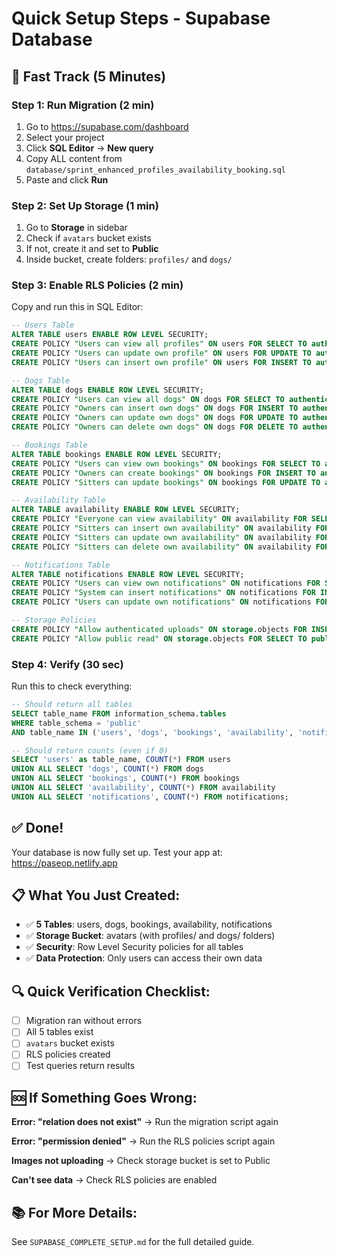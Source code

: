 # Quick Setup Steps - Supabase Database

## 🚀 Fast Track (5 Minutes)

### Step 1: Run Migration (2 min)
1. Go to https://supabase.com/dashboard
2. Select your project
3. Click **SQL Editor** → **New query**
4. Copy ALL content from `database/sprint_enhanced_profiles_availability_booking.sql`
5. Paste and click **Run**

### Step 2: Set Up Storage (1 min)
1. Go to **Storage** in sidebar
2. Check if `avatars` bucket exists
3. If not, create it and set to **Public**
4. Inside bucket, create folders: `profiles/` and `dogs/`

### Step 3: Enable RLS Policies (2 min)
Copy and run this in SQL Editor:

```sql
-- Users Table
ALTER TABLE users ENABLE ROW LEVEL SECURITY;
CREATE POLICY "Users can view all profiles" ON users FOR SELECT TO authenticated USING (true);
CREATE POLICY "Users can update own profile" ON users FOR UPDATE TO authenticated USING (auth.uid() = id);
CREATE POLICY "Users can insert own profile" ON users FOR INSERT TO authenticated WITH CHECK (auth.uid() = id);

-- Dogs Table
ALTER TABLE dogs ENABLE ROW LEVEL SECURITY;
CREATE POLICY "Users can view all dogs" ON dogs FOR SELECT TO authenticated USING (true);
CREATE POLICY "Owners can insert own dogs" ON dogs FOR INSERT TO authenticated WITH CHECK (auth.uid() = owner_id);
CREATE POLICY "Owners can update own dogs" ON dogs FOR UPDATE TO authenticated USING (auth.uid() = owner_id);
CREATE POLICY "Owners can delete own dogs" ON dogs FOR DELETE TO authenticated USING (auth.uid() = owner_id);

-- Bookings Table
ALTER TABLE bookings ENABLE ROW LEVEL SECURITY;
CREATE POLICY "Users can view own bookings" ON bookings FOR SELECT TO authenticated USING (auth.uid() = owner_id OR auth.uid() = sitter_id);
CREATE POLICY "Owners can create bookings" ON bookings FOR INSERT TO authenticated WITH CHECK (auth.uid() = owner_id);
CREATE POLICY "Sitters can update bookings" ON bookings FOR UPDATE TO authenticated USING (auth.uid() = sitter_id);

-- Availability Table
ALTER TABLE availability ENABLE ROW LEVEL SECURITY;
CREATE POLICY "Everyone can view availability" ON availability FOR SELECT TO authenticated USING (true);
CREATE POLICY "Sitters can insert own availability" ON availability FOR INSERT TO authenticated WITH CHECK (auth.uid() = sitter_id);
CREATE POLICY "Sitters can update own availability" ON availability FOR UPDATE TO authenticated USING (auth.uid() = sitter_id);
CREATE POLICY "Sitters can delete own availability" ON availability FOR DELETE TO authenticated USING (auth.uid() = sitter_id);

-- Notifications Table
ALTER TABLE notifications ENABLE ROW LEVEL SECURITY;
CREATE POLICY "Users can view own notifications" ON notifications FOR SELECT TO authenticated USING (auth.uid() = user_id);
CREATE POLICY "System can insert notifications" ON notifications FOR INSERT TO authenticated WITH CHECK (true);
CREATE POLICY "Users can update own notifications" ON notifications FOR UPDATE TO authenticated USING (auth.uid() = user_id);

-- Storage Policies
CREATE POLICY "Allow authenticated uploads" ON storage.objects FOR INSERT TO authenticated WITH CHECK (bucket_id = 'avatars');
CREATE POLICY "Allow public read" ON storage.objects FOR SELECT TO public USING (bucket_id = 'avatars');
```

### Step 4: Verify (30 sec)
Run this to check everything:

```sql
-- Should return all tables
SELECT table_name FROM information_schema.tables 
WHERE table_schema = 'public' 
AND table_name IN ('users', 'dogs', 'bookings', 'availability', 'notifications');

-- Should return counts (even if 0)
SELECT 'users' as table_name, COUNT(*) FROM users
UNION ALL SELECT 'dogs', COUNT(*) FROM dogs
UNION ALL SELECT 'bookings', COUNT(*) FROM bookings
UNION ALL SELECT 'availability', COUNT(*) FROM availability
UNION ALL SELECT 'notifications', COUNT(*) FROM notifications;
```

## ✅ Done!

Your database is now fully set up. Test your app at: https://paseop.netlify.app

## 📋 What You Just Created:

- ✅ **5 Tables**: users, dogs, bookings, availability, notifications
- ✅ **Storage Bucket**: avatars (with profiles/ and dogs/ folders)
- ✅ **Security**: Row Level Security policies for all tables
- ✅ **Data Protection**: Only users can access their own data

## 🔍 Quick Verification Checklist:

- [ ] Migration ran without errors
- [ ] All 5 tables exist
- [ ] `avatars` bucket exists
- [ ] RLS policies created
- [ ] Test queries return results

## 🆘 If Something Goes Wrong:

**Error: "relation does not exist"**
→ Run the migration script again

**Error: "permission denied"**
→ Run the RLS policies script again

**Images not uploading**
→ Check storage bucket is set to Public

**Can't see data**
→ Check RLS policies are enabled

## 📚 For More Details:

See `SUPABASE_COMPLETE_SETUP.md` for the full detailed guide.
